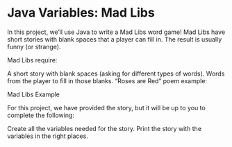# Java Variables: Mad Libs

In this project, we’ll use Java to write a Mad Libs word game! Mad Libs have short stories with blank spaces that a player can fill in. The result is usually funny (or strange).

Mad Libs require:

A short story with blank spaces (asking for different types of words).
Words from the player to fill in those blanks.
“Roses are Red” poem example:

Mad Libs Example

For this project, we have provided the story, but it will be up to you to complete the following:

Create all the variables needed for the story.
Print the story with the variables in the right places.
